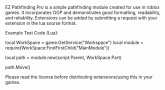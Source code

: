 EZ Pathfinding Pro is a simple pathfinding module created for use in roblox games. It incorporates OOP and demonstrates good formatting, readability, and reliability. Extensions can be added by submitting a request with your extension in the lua sourse format.

Example Test Code (Lua):

local WorkSpace = game:GetService("Workspace")
local module = require(WorkSpace:FindFirstChild("MainModule"))

local path = module.new(script.Parent, WorkSpace.Part)

path.Move()

Please read the license before distributing extensions/using this in your games.
